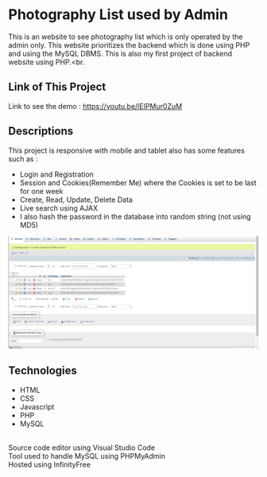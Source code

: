 # Photography List used by Admin
This is an website to see photography list which is only operated by the admin only. This website prioritizes the backend which is done using PHP and using the MySQL DBMS. This is also my first project of backend website using PHP.<br.

## Link of This Project
Link to see the demo :
https://youtu.be/lEIPMur0ZuM
<br>

## Descriptions
This project is responsive with mobile and tablet also has some features such as :<br>
<ul>
  <li>Login and Registration</li>
  <li>Session and Cookies(Remember Me) where the Cookies is set to be last for one week</li>
  <li>Create, Read, Update, Delete Data</li>
  <li>Live search using AJAX</li>
  <li>I also hash the password in the database into random string (not using MD5)</li>
</ul>

<img src="img/hash_pass.png">

## Technologies
<ul>
  <li>HTML</li>
  <li>CSS</li>
  <li>Javascript</li>
  <li>PHP</li>
  <li>MySQL</li>  
</ul>
<br>
Source code editor using Visual Studio Code<br>
Tool used to handle MySQL using PHPMyAdmin<br>
Hosted using InfinityFree
